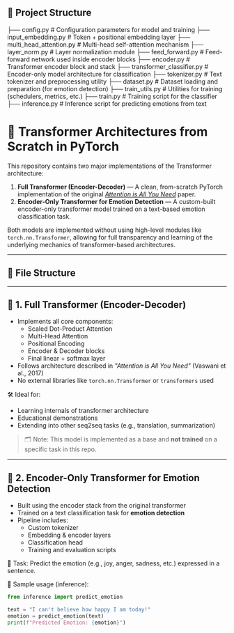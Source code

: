 ## 📁 Project Structure

├── config.py                      # Configuration parameters for model and training
├── input_embedding.py             # Token + positional embedding layer
├── multi_head_attention.py        # Multi-head self-attention mechanism
├── layer_norm.py                  # Layer normalization module
├── feed_forward.py                # Feed-forward network used inside encoder blocks
├── encoder.py                     # Transformer encoder block and stack
├── transformer_classifier.py      # Encoder-only model architecture for classification
├── tokenizer.py                   # Text tokenizer and preprocessing utility
├── dataset.py                     # Dataset loading and preparation (for emotion detection)
├── train_utils.py                 # Utilities for training (schedulers, metrics, etc.)
├── train.py                       # Training script for the classifier
├── inference.py                   # Inference script for predicting emotions from text




# 🚀 Transformer Architectures from Scratch in PyTorch

This repository contains two major implementations of the Transformer architecture:

1. **Full Transformer (Encoder-Decoder)** — A clean, from-scratch PyTorch implementation of the original [*Attention is All You Need*](https://arxiv.org/abs/1706.03762) paper.
2. **Encoder-Only Transformer for Emotion Detection** — A custom-built encoder-only transformer model trained on a text-based emotion classification task.

Both models are implemented without using high-level modules like `torch.nn.Transformer`, allowing for full transparency and learning of the underlying mechanics of transformer-based architectures.

---

## 📁 File Structure




---

## 📌 1. Full Transformer (Encoder-Decoder)

- Implements all core components:
  - Scaled Dot-Product Attention
  - Multi-Head Attention
  - Positional Encoding
  - Encoder & Decoder blocks
  - Final linear + softmax layer
- Follows architecture described in *"Attention is All You Need"* (Vaswani et al., 2017)
- No external libraries like `torch.nn.Transformer` or `transformers` used

🛠 Ideal for:
- Learning internals of transformer architecture
- Educational demonstrations
- Extending into other seq2seq tasks (e.g., translation, summarization)

> 🗂 Note: This model is implemented as a base and **not trained** on a specific task in this repo.

---

## 📌 2. Encoder-Only Transformer for Emotion Detection

- Built using the encoder stack from the original transformer
- Trained on a text classification task for **emotion detection**
- Pipeline includes:
  - Custom tokenizer
  - Embedding & encoder layers
  - Classification head
  - Training and evaluation scripts

🎯 Task: Predict the emotion (e.g., joy, anger, sadness, etc.) expressed in a sentence.

🧪 Sample usage (inference):

```python
from inference import predict_emotion

text = "I can't believe how happy I am today!"
emotion = predict_emotion(text)
print(f"Predicted Emotion: {emotion}")



